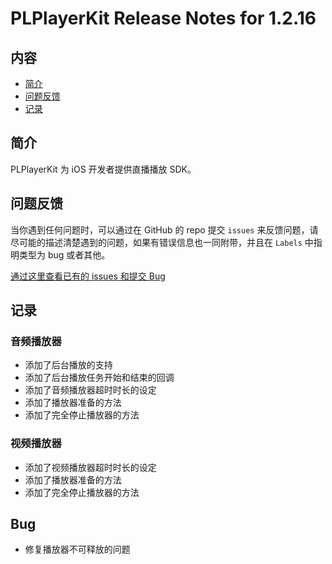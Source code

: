 # PLPlayerKit Release Notes for 1.2.16

## 内容

- [简介](#简介)
- [问题反馈](#问题反馈)
- [记录](#记录)

## 简介

PLPlayerKit 为 iOS 开发者提供直播播放 SDK。

## 问题反馈

当你遇到任何问题时，可以通过在 GitHub 的 repo 提交 ```issues``` 来反馈问题，请尽可能的描述清楚遇到的问题，如果有错误信息也一同附带，并且在 ```Labels``` 中指明类型为 bug 或者其他。

[通过这里查看已有的 issues 和提交 Bug](https://github.com/pili-engineering/PLPlayerKit/issues)

## 记录

### 音频播放器

- 添加了后台播放的支持
- 添加了后台播放任务开始和结束的回调
- 添加了音频播放器超时时长的设定
- 添加了播放器准备的方法
- 添加了完全停止播放器的方法

### 视频播放器

- 添加了视频播放器超时时长的设定
- 添加了播放器准备的方法
- 添加了完全停止播放器的方法

## Bug

- 修复播放器不可释放的问题
